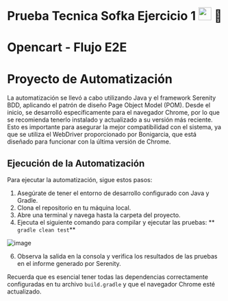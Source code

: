 <h1>Prueba Tecnica Sofka Ejercicio 1 <img src="https://raw.githubusercontent.com/iampavangandhi/iampavangandhi/master/gifs/Hi.gif" width="30px"> 🚀</h1>


# Opencart - Flujo E2E

# Proyecto de Automatización

La automatización se llevó a cabo utilizando Java y el framework Serenity BDD, aplicando el patrón de diseño Page Object Model (POM). Desde el inicio, se desarrolló específicamente para el navegador Chrome, por lo que se recomienda tenerlo instalado y actualizado a su versión más reciente. Esto es importante para asegurar la mejor compatibilidad con el sistema, ya que se utiliza el WebDriver proporcionado por Bonigarcia, que está diseñado para funcionar con la última versión de Chrome.

## Ejecución de la Automatización

Para ejecutar la automatización, sigue estos pasos:

1. Asegúrate de tener el entorno de desarrollo configurado con Java y Gradle.
2. Clona el repositorio en tu máquina local.
3. Abre una terminal y navega hasta la carpeta del proyecto.
4. Ejecuta el siguiente comando para compilar y ejecutar las pruebas:
   ** `gradle clean test`**
   
![image](https://github.com/user-attachments/assets/aeed1b39-983a-47bb-b3a2-3ad8461f08ec)

   
6. Observa la salida en la consola y verifica los resultados de las pruebas en el informe generado por Serenity.

Recuerda que es esencial tener todas las dependencias correctamente configuradas en tu archivo `build.gradle` y que el navegador Chrome esté actualizado.
